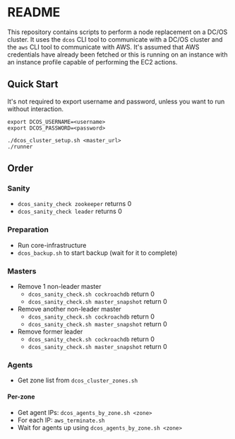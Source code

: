 # README

This repository contains scripts to perform a node replacement on a DC/OS
cluster. It uses the `dcos` CLI tool to communicate with a DC/OS cluster
and the `aws` CLI tool to communicate with AWS. It's assumed that AWS
credentials have already been fetched or this is running on an instance
with an instance profile capable of performing the EC2 actions.

## Quick Start

It's not required to export username and password, unless you want to
run without interaction.

```
export DCOS_USERNAME=<username>
export DCOS_PASSWORD=<password>

./dcos_cluster_setup.sh <master_url>
./runner
```

## Order

### Sanity

* `dcos_sanity_check zookeeper` returns 0
* `dcos_sanity_check leader` returns 0

### Preparation

* Run core-infrastructure
* `dcos_backup.sh` to start backup (wait for it to complete)

### Masters

* Remove 1 non-leader master
  * `dcos_sanity_check.sh cockroachdb` return 0
  * `dcos_sanity_check.sh master_snapshot` return 0
* Remove another non-leader master
  * `dcos_sanity_check.sh cockroachdb` return 0
  * `dcos_sanity_check.sh master_snapshot` return 0
* Remove former leader
  * `dcos_sanity_check.sh cockroachdb` return 0
  * `dcos_sanity_check.sh master_snapshot` return 0

### Agents

* Get zone list from `dcos_cluster_zones.sh`

#### Per-zone

* Get agent IPs: `dcos_agents_by_zone.sh <zone>`
* For each IP: `aws_terminate.sh` <ip>
* Wait for agents up using `dcos_agents_by_zone.sh <zone>`

